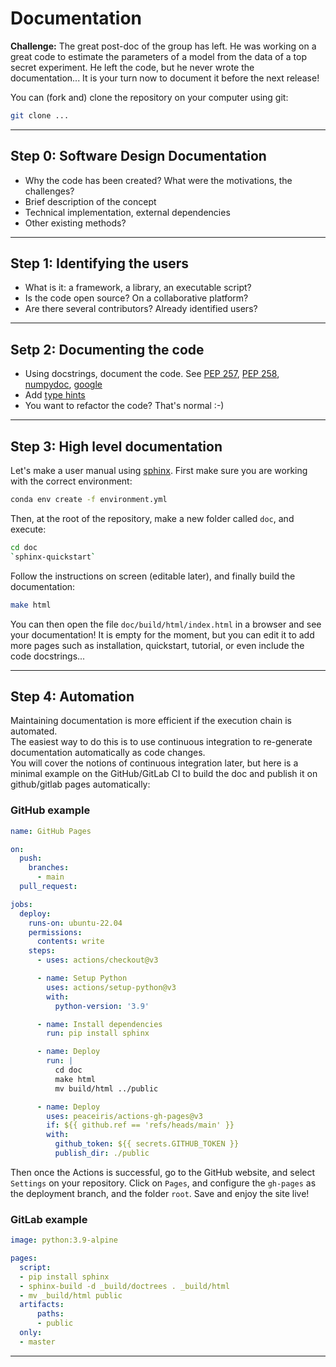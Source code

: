# Documentation

**Challenge:** The great post-doc of the group has left. He was working on a great code to estimate the parameters of a model from the data of a top secret experiment. He left the code, but he never wrote the documentation... It is your turn now to document it before the next release!

You can (fork and) clone the repository on your computer using git:

```bash
git clone ...
```

----

## Step 0: Software Design Documentation

* Why the code has been created? What were the motivations, the challenges?
* Brief description of the concept
* Technical implementation, external dependencies
* Other existing methods?

----

## Step 1: Identifying the users

* What is it: a framework, a library, an executable script?
* Is the code open source? On a collaborative platform?
* Are there several contributors? Already identified users?

---

## Setp 2: Documenting the code

* Using docstrings, document the code.
  See <a href="https://www.python.org/dev/peps/pep-0257">PEP 257</a>,
  <a href="https://www.python.org/dev/peps/pep-0258">PEP 258</a>,
  <a href="https://numpydoc.readthedocs.io/en/latest/format.html">numpydoc</a>,
  <a href="https://google.github.io/styleguide/pyguide.html#38-comments-and-docstrings">google</a>
* Add <a href="https://docs.python.org/3/library/typing.html">type hints</a>
* You want to refactor the code? That's normal :-)
---

## Step 3: High level documentation

Let's make a user manual using [sphinx](https://www.sphinx-doc.org/en/master/). First make sure you are working with the correct environment:

```bash
conda env create -f environment.yml
```

Then, at the root of the repository, make a new folder called `doc`, and execute:

```bash
cd doc
`sphinx-quickstart`
```

Follow the instructions on screen (editable later), and finally build the documentation:

```bash
make html
```

You can then open the file `doc/build/html/index.html` in a browser and see your documentation! It is empty for the moment, but you can edit it to add more pages such as installation, quickstart, tutorial, or even include the code docstrings...

---

## Step 4: Automation

Maintaining documentation is more efficient if the execution chain is automated. <br/>The easiest way to do this is to use continuous integration to re-generate documentation automatically as code changes. <br/>You will cover the notions of continuous integration later, but here is a minimal example on the GitHub/GitLab CI to build the doc and publish it on github/gitlab pages automatically:

### GitHub example

```yaml
name: GitHub Pages

on:
  push:
    branches:
      - main
  pull_request:

jobs:
  deploy:
    runs-on: ubuntu-22.04
    permissions:
      contents: write
    steps:
      - uses: actions/checkout@v3

      - name: Setup Python
        uses: actions/setup-python@v3
        with:
          python-version: '3.9'

      - name: Install dependencies
        run: pip install sphinx

      - name: Deploy
        run: |
          cd doc
          make html
          mv build/html ../public

      - name: Deploy
        uses: peaceiris/actions-gh-pages@v3
        if: ${{ github.ref == 'refs/heads/main' }}
        with:
          github_token: ${{ secrets.GITHUB_TOKEN }}
          publish_dir: ./public
```

Then once the Actions is successful, go to the GitHub website, and select `Settings` on your repository. Click on `Pages`, and configure the `gh-pages` as the deployment branch, and the folder `root`. Save and enjoy the site live!

### GitLab example

```yaml
image: python:3.9-alpine

pages:
  script:
  - pip install sphinx
  - sphinx-build -d _build/doctrees . _build/html
  - mv _build/html public
  artifacts:
      paths:
      - public
  only:
  - master
```


---
